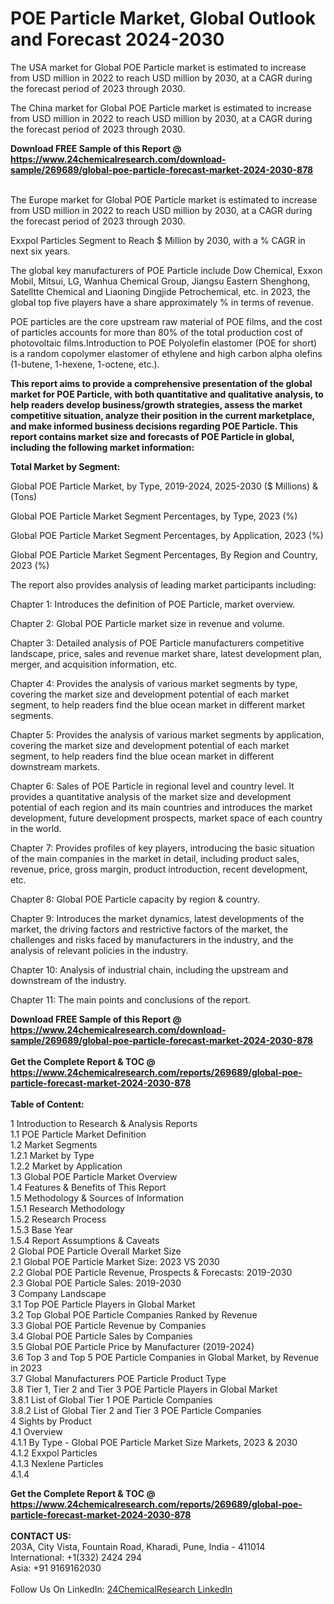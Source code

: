 <h1>POE Particle Market, Global Outlook and Forecast 2024-2030</h1><p>The USA market for Global POE Particle market is estimated to increase from USD million in 2022 to reach USD million by 2030, at a CAGR during the forecast period of 2023 through 2030.</p><p>
</p><p>The China market for Global POE Particle market is estimated to increase from USD million in 2022 to reach USD million by 2030, at a CAGR during the forecast period of 2023 through 2030.</p><div><b>Download FREE Sample of this Report @ 
            <a href="https://www.24chemicalresearch.com/download-sample/269689/global-poe-particle-forecast-market-2024-2030-878">
            https://www.24chemicalresearch.com/download-sample/269689/global-poe-particle-forecast-market-2024-2030-878</a></b></div><br><p>
</p><p>The Europe market for Global POE Particle market is estimated to increase from USD million in 2022 to reach USD million by 2030, at a CAGR during the forecast period of 2023 through 2030.</p><p>
Exxpol Particles Segment to Reach $ Million by 2030, with a % CAGR in next six years.</p><p>
The global key manufacturers of POE Particle include Dow Chemical, Exxon Mobil, Mitsui, LG, Wanhua Chemical Group, Jiangsu Eastern Shenghong, Satelltte Chemical and Liaoning Dingjide Petrochemical, etc. in 2023, the global top five players have a share approximately % in terms of revenue.</p><p>
POE particles are the core upstream raw material of POE films, and the cost of particles accounts for more than 80% of the total production cost of photovoltaic films.Introduction to POE Polyolefin elastomer (POE for short) is a random copolymer elastomer of ethylene and high carbon alpha olefins (1-butene, 1-hexene, 1-octene, etc.).</p><p>
<strong>This report aims to provide a comprehensive presentation of the global market for POE Particle, with both quantitative and qualitative analysis, to help readers develop business/growth strategies, assess the market competitive situation, analyze their position in the current marketplace, and make informed business decisions regarding POE Particle. This report contains market size and forecasts of POE Particle in global, including the following market information:</strong></p><p>
</p><p>
<strong>Total Market by Segment:</strong></p><p>
Global POE Particle Market, by Type, 2019-2024, 2025-2030 ($ Millions) &amp; (Tons)</p><p>
Global POE Particle Market Segment Percentages, by Type, 2023 (%)</p><p>
</p><p>
Global POE Particle Market Segment Percentages, by Application, 2023 (%)</p><p>
</p><p>
Global POE Particle Market Segment Percentages, By Region and Country, 2023 (%)</p><p>
</p><p>
</p><p></p><p>
The report also provides analysis of leading market participants including:</p><p>
</p><p>
</p><p>
Chapter 1: Introduces the definition of POE Particle, market overview.</p><p>
Chapter 2: Global POE Particle market size in revenue and volume.</p><p>
Chapter 3: Detailed analysis of POE Particle manufacturers competitive landscape, price, sales and revenue market share, latest development plan, merger, and acquisition information, etc.</p><p>
Chapter 4: Provides the analysis of various market segments by type, covering the market size and development potential of each market segment, to help readers find the blue ocean market in different market segments.</p><p>
Chapter 5: Provides the analysis of various market segments by application, covering the market size and development potential of each market segment, to help readers find the blue ocean market in different downstream markets.</p><p>
Chapter 6: Sales of POE Particle in regional level and country level. It provides a quantitative analysis of the market size and development potential of each region and its main countries and introduces the market development, future development prospects, market space of each country in the world.</p><p>
Chapter 7: Provides profiles of key players, introducing the basic situation of the main companies in the market in detail, including product sales, revenue, price, gross margin, product introduction, recent development, etc.</p><p>
Chapter 8: Global POE Particle capacity by region &amp; country.</p><p>
Chapter 9: Introduces the market dynamics, latest developments of the market, the driving factors and restrictive factors of the market, the challenges and risks faced by manufacturers in the industry, and the analysis of relevant policies in the industry.</p><p>
Chapter 10: Analysis of industrial chain, including the upstream and downstream of the industry.</p><p>
Chapter 11: The main points and conclusions of the report.</p><div><b>Download FREE Sample of this Report @ 
            <a href="https://www.24chemicalresearch.com/download-sample/269689/global-poe-particle-forecast-market-2024-2030-878">
            https://www.24chemicalresearch.com/download-sample/269689/global-poe-particle-forecast-market-2024-2030-878</a></b></div><br><div><b>Get the Complete Report & TOC @ 
            <a href="https://www.24chemicalresearch.com/reports/269689/global-poe-particle-forecast-market-2024-2030-878">
            https://www.24chemicalresearch.com/reports/269689/global-poe-particle-forecast-market-2024-2030-878</a></b></div><br>
            <b>Table of Content:</b><p>1 Introduction to Research & Analysis Reports<br />
    1.1 POE Particle Market Definition<br />
    1.2 Market Segments<br />
        1.2.1 Market by Type<br />
        1.2.2 Market by Application<br />
    1.3 Global POE Particle Market Overview<br />
    1.4 Features & Benefits of This Report<br />
    1.5 Methodology & Sources of Information<br />
        1.5.1 Research Methodology<br />
        1.5.2 Research Process<br />
        1.5.3 Base Year<br />
        1.5.4 Report Assumptions & Caveats<br />
2 Global POE Particle Overall Market Size<br />
    2.1 Global POE Particle Market Size: 2023 VS 2030<br />
    2.2 Global POE Particle Revenue, Prospects & Forecasts: 2019-2030<br />
    2.3 Global POE Particle Sales: 2019-2030<br />
3 Company Landscape<br />
    3.1 Top POE Particle Players in Global Market<br />
    3.2 Top Global POE Particle Companies Ranked by Revenue<br />
    3.3 Global POE Particle Revenue by Companies<br />
    3.4 Global POE Particle Sales by Companies<br />
    3.5 Global POE Particle Price by Manufacturer (2019-2024)<br />
    3.6 Top 3 and Top 5 POE Particle Companies in Global Market, by Revenue in 2023<br />
    3.7 Global Manufacturers POE Particle Product Type<br />
    3.8 Tier 1, Tier 2 and Tier 3 POE Particle Players in Global Market<br />
        3.8.1 List of Global Tier 1 POE Particle Companies<br />
        3.8.2 List of Global Tier 2 and Tier 3 POE Particle Companies<br />
4 Sights by Product<br />
    4.1 Overview<br />
        4.1.1 By Type - Global POE Particle Market Size Markets, 2023 & 2030<br />
        4.1.2 Exxpol Particles<br />
        4.1.3 Nexlene Particles<br />
        4.1.4</p><div><b>Get the Complete Report & TOC @ 
            <a href="https://www.24chemicalresearch.com/reports/269689/global-poe-particle-forecast-market-2024-2030-878">
            https://www.24chemicalresearch.com/reports/269689/global-poe-particle-forecast-market-2024-2030-878</a></b></div><br><b>CONTACT US:</b><br>
            203A, City Vista, Fountain Road, Kharadi, Pune, India - 411014<br>
            International: +1(332) 2424 294<br>
            Asia: +91 9169162030 <br><br>
            Follow Us On LinkedIn: <a href="https://www.linkedin.com/company/24chemicalresearch/">24ChemicalResearch LinkedIn</a>